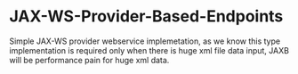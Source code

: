 JAX-WS-Provider-Based-Endpoints
===============================

Simple JAX-WS provider webservice implemetation, as we know this type implementation is required only when there is huge xml file data input, JAXB will be performance pain for huge xml data.
